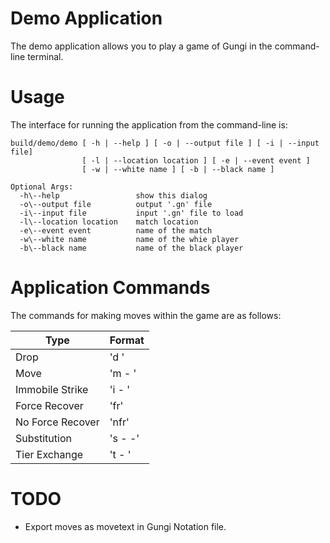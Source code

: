 Demo Application
================

The demo application allows you to play a game of Gungi in the command-line
terminal.

# Usage

The interface for running the application from the command-line is:

```
build/demo/demo [ -h | --help ] [ -o | --output file ] [ -i | --input file]
                [ -l | --location location ] [ -e | --event event ]
                [ -w | --white name ] [ -b | --black name ]

Optional Args:
  -h\--help                 show this dialog
  -o\--output file          output '.gn' file
  -i\--input file           input '.gn' file to load
  -l\--location location    match location
  -e\--event event          name of the match
  -w\--white name           name of the whie player
  -b\--black name           name of the black player
```

# Application Commands

The commands for making moves within the game are as follows:

| Type             | Format                           |
| ---------------- | -------------------------------- |
| Drop             | 'd <piece> <posn>'               |
| Move             | 'm <posn>-<tier> <posn>'         |
| Immobile Strike  | 'i <posn>-<tier> <tier>'         |
| Force Recover    | 'fr'                             |
| No Force Recover | 'nfr'                            |
| Substitution     | 's <posn>-<tier> <posn>-<tier>'  |
| Tier Exchange    | 't <posn>-<tier> <tier>'         |

# TODO

- Export moves as movetext in Gungi Notation file.
